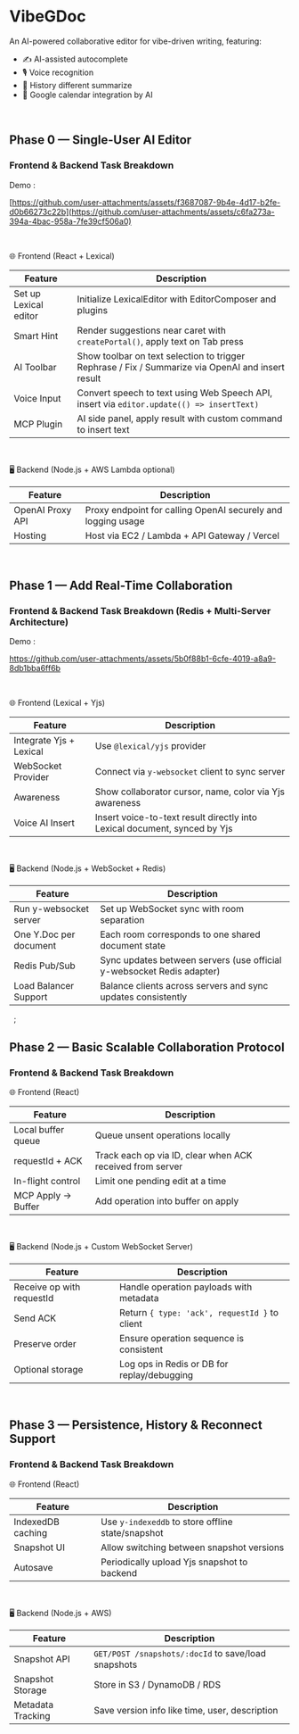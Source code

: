 # VibeGDoc
An AI-powered collaborative editor for vibe-driven writing, featuring:
- ✍️ AI-assisted autocomplete
- 🎙️ Voice recognition
- 🧭 History different summarize
- 📅 Google calendar integration by AI

&nbsp;&nbsp;

## Phase 0 — Single-User AI Editor

### Frontend & Backend Task Breakdown

Demo :

[https://github.com/user-attachments/assets/f3687087-9b4e-4d17-b2fe-d0b66273c22b](https://github.com/user-attachments/assets/c6fa273a-394a-4bac-958a-7fe39cf506a0)

&nbsp;

🌐 Frontend (React + Lexical)

| Feature               | Description                                                                                       |
| --------------------- | ------------------------------------------------------------------------------------------------- |
| Set up Lexical editor | Initialize LexicalEditor with EditorComposer and plugins                                          |
| Smart Hint            | Render suggestions near caret with `createPortal()`, apply text on Tab press                      |
| AI Toolbar            | Show toolbar on text selection to trigger Rephrase / Fix / Summarize via OpenAI and insert result |
| Voice Input           | Convert speech to text using Web Speech API, insert via `editor.update(() => insertText)`         |
| MCP Plugin            | AI side panel, apply result with custom command to insert text                                    |

&nbsp;

🖥️ Backend (Node.js + AWS Lambda optional)

| Feature          | Description                                                  |
| ---------------- | ------------------------------------------------------------ |
| OpenAI Proxy API | Proxy endpoint for calling OpenAI securely and logging usage |
| Hosting          | Host via EC2 / Lambda + API Gateway / Vercel                 |



&nbsp;&nbsp;

## Phase 1 — Add Real-Time Collaboration

### Frontend & Backend Task Breakdown (Redis + Multi-Server Architecture)

Demo :

https://github.com/user-attachments/assets/5b0f88b1-6cfe-4019-a8a9-8db1bba6ff6b

&nbsp;

🌐 Frontend (Lexical + Yjs)

| Feature                 | Description                                                               |
| ----------------------- | ------------------------------------------------------------------------- |
| Integrate Yjs + Lexical | Use `@lexical/yjs` provider                                               |
| WebSocket Provider      | Connect via `y-websocket` client to sync server                           |
| Awareness               | Show collaborator cursor, name, color via Yjs awareness                   |
| Voice AI Insert         | Insert voice-to-text result directly into Lexical document, synced by Yjs |

&nbsp;

🖥️ Backend (Node.js + WebSocket + Redis)

| Feature                | Description                                                           |
| ---------------------- | --------------------------------------------------------------------- |
| Run y-websocket server | Set up WebSocket sync with room separation                            |
| One Y.Doc per document | Each room corresponds to one shared document state                    |
| Redis Pub/Sub          | Sync updates between servers (use official y-websocket Redis adapter) |
| Load Balancer Support  | Balance clients across servers and sync updates consistently          |

&nbsp;&nbsp;;&nbsp;

## Phase 2 — Basic Scalable Collaboration Protocol

### Frontend & Backend Task Breakdown

🌐 Frontend (React)

| Feature            | Description                                               |
| ------------------ | --------------------------------------------------------- |
| Local buffer queue | Queue unsent operations locally                           |
| requestId + ACK    | Track each op via ID, clear when ACK received from server |
| In-flight control  | Limit one pending edit at a time                          |
| MCP Apply → Buffer | Add operation into buffer on apply                        |

&nbsp;

🖥️ Backend (Node.js + Custom WebSocket Server)

| Feature                   | Description                                   |
| ------------------------- | --------------------------------------------- |
| Receive op with requestId | Handle operation payloads with metadata       |
| Send ACK                  | Return `{ type: 'ack', requestId }` to client |
| Preserve order            | Ensure operation sequence is consistent       |
| Optional storage          | Log ops in Redis or DB for replay/debugging   |

&nbsp;&nbsp;

## Phase 3 — Persistence, History & Reconnect Support

### Frontend & Backend Task Breakdown

🌐 Frontend (React)

| Feature           | Description                                       |
| ----------------- | ------------------------------------------------- |
| IndexedDB caching | Use `y-indexeddb` to store offline state/snapshot |
| Snapshot UI       | Allow switching between snapshot versions         |
| Autosave          | Periodically upload Yjs snapshot to backend       |

&nbsp;

🖥️ Backend (Node.js + AWS)

| Feature           | Description                                         |
| ----------------- | --------------------------------------------------- |
| Snapshot API      | `GET/POST /snapshots/:docId` to save/load snapshots |
| Snapshot Storage  | Store in S3 / DynamoDB / RDS                        |
| Metadata Tracking | Save version info like time, user, description      |


&nbsp;

